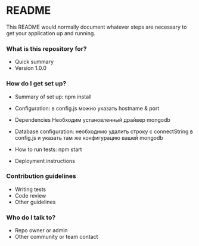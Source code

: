# README #

This README would normally document whatever steps are necessary to get your application up and running.

### What is this repository for? ###

* Quick summary
* Version 1.0.0

### How do I get set up? ###

* Summary of set up: 
  npm install
* Configuration: в config.js можно указать hostname & port
* Dependencies
  Необходим установленный драйвер mongodb
* Database configuration:
  необходимо удалить строку с  connectString в config.js и 
  указать там же конфигурацию вашей mongodb
   
* How to run tests:
  npm start
  
* Deployment instructions

### Contribution guidelines ###

* Writing tests
* Code review
* Other guidelines

### Who do I talk to? ###

* Repo owner or admin
* Other community or team contact